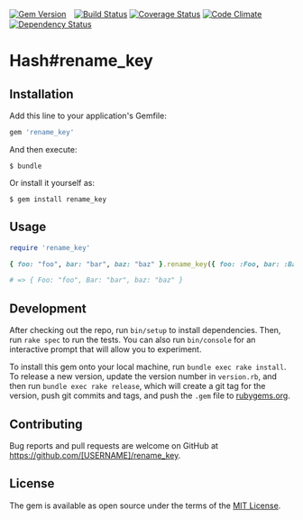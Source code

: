 [![Gem Version](https://badge.fury.io/rb/rename_key.svg)](https://badge.fury.io/rb/rename_key)　[![Build Status](https://travis-ci.org/tkhrsn/rename_key.svg?branch=master)](https://travis-ci.org/tkhrsn/rename_key) [![Coverage Status](https://coveralls.io/repos/github/tkhrsn/rename_key/badge.svg?branch=master)](https://coveralls.io/github/tkhrsn/rename_key?branch=master) [![Code Climate](https://codeclimate.com/github/tkhrsn/rename_key/badges/gpa.svg)](https://codeclimate.com/github/tkhrsn/rename_key) [![Dependency Status](https://gemnasium.com/badges/github.com/tkhrsn/rename_key.svg)](https://gemnasium.com/github.com/tkhrsn/rename_key)

# Hash#rename_key

## Installation

Add this line to your application's Gemfile:

```ruby
gem 'rename_key'
```

And then execute:

    $ bundle

Or install it yourself as:

    $ gem install rename_key

## Usage

```ruby
require 'rename_key'

{ foo: "foo", bar: "bar", baz: "baz" }.rename_key({ foo: :Foo, bar: :Bar })

# => { Foo: "foo", Bar: "bar", baz: "baz" }
```

## Development

After checking out the repo, run `bin/setup` to install dependencies. Then, run `rake spec` to run the tests. You can also run `bin/console` for an interactive prompt that will allow you to experiment.

To install this gem onto your local machine, run `bundle exec rake install`. To release a new version, update the version number in `version.rb`, and then run `bundle exec rake release`, which will create a git tag for the version, push git commits and tags, and push the `.gem` file to [rubygems.org](https://rubygems.org).

## Contributing

Bug reports and pull requests are welcome on GitHub at https://github.com/[USERNAME]/rename_key.


## License

The gem is available as open source under the terms of the [MIT License](http://opensource.org/licenses/MIT).
